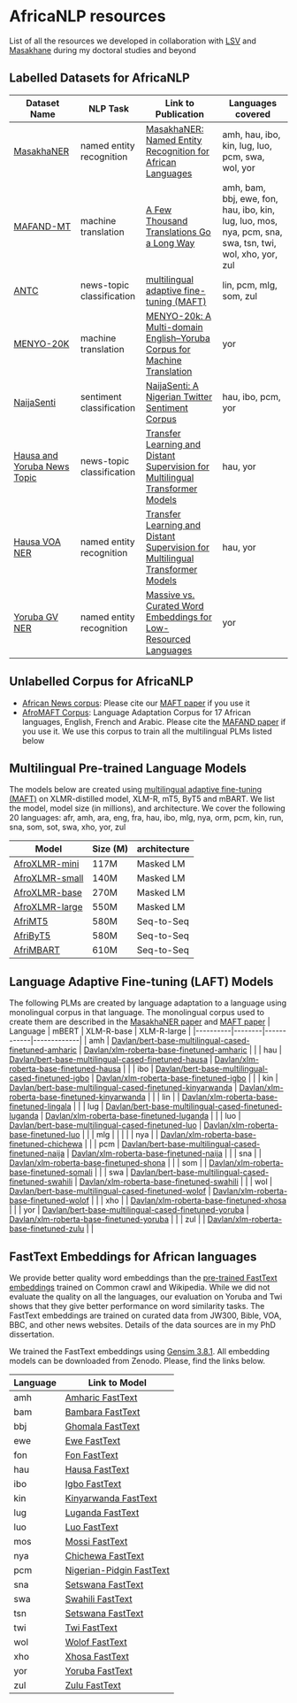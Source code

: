  # AfricaNLP resources
List of all the resources we developed in collaboration with [LSV](https://www.lsv.uni-saarland.de/) and [Masakhane](https://www.masakhane.io/) during my doctoral studies and beyond

## Labelled Datasets for AfricaNLP

| Dataset Name | NLP Task | Link to Publication  | Languages covered |
|----------|----------|--------|----------------------------|
| [MasakhaNER](https://github.com/masakhane-io/masakhane-ner) | named entity recognition | [MasakhaNER: Named Entity Recognition for African Languages](https://aclanthology.org/2021.tacl-1.66/)  | amh, hau, ibo, kin, lug, luo, pcm, swa, wol, yor|
| [MAFAND-MT](https://github.com/masakhane-io/lafand-mt) | machine translation | [A Few Thousand Translations Go a Long Way](https://aclanthology.org/2022.naacl-main.223/)| amh, bam, bbj, ewe, fon, hau, ibo, kin, lug, luo, mos, nya, pcm, sna, swa, tsn, twi, wol, xho, yor, zul|
| [ANTC](https://github.com/uds-lsv/afro-maft)      | news-topic classification | [multilingual adaptive fine-tuning (MAFT)](https://arxiv.org/abs/2204.06487) | lin, pcm, mlg, som, zul |
| [MENYO-20K](https://github.com/uds-lsv/menyo-20k_MT) | machine translation | [MENYO-20k: A Multi-domain English–Yoruba Corpus for Machine Translation](https://arxiv.org/abs/2103.08647v1)| yor|
| [NaijaSenti](https://github.com/hausanlp/NaijaSenti) | sentiment classification | [NaijaSenti: A Nigerian Twitter Sentiment Corpus](https://arxiv.org/abs/2201.08277)| hau, ibo, pcm, yor|
| [Hausa and Yoruba News Topic](https://github.com/uds-lsv/transfer-distant-transformer-african) | news-topic classification | [Transfer Learning and Distant Supervision for Multilingual Transformer Models](https://aclanthology.org/2020.emnlp-main.204/)| hau, yor|
| [Hausa VOA NER](https://github.com/uds-lsv/transfer-distant-transformer-african) | named entity recognition | [Transfer Learning and Distant Supervision for Multilingual Transformer Models](https://aclanthology.org/2020.emnlp-main.204/)| hau, yor|
| [Yoruba GV NER](https://github.com/ajesujoba/YorubaTwi-Embedding/tree/master/Yoruba/Yoruba-NER) | named entity recognition | [Massive vs. Curated Word Embeddings for Low-Resourced Languages](https://aclanthology.org/2020.lrec-1.335/)| yor|


## Unlabelled Corpus for AfricaNLP
- [African News corpus](https://zenodo.org/record/6990609#.Yvjgu3UzY5k): Please cite our [MAFT paper](https://arxiv.org/abs/2204.06487) if you use it
- [AfroMAFT Corpus](https://zenodo.org/record/6990611#.Yvjq5nUzY5k): Language Adaptation Corpus for 17 African languages, English, French and Arabic. Please cite the [MAFAND paper](https://aclanthology.org/2022.naacl-main.223/) if you use it. We use this corpus to train all the multilingual PLMs listed below


## Multilingual Pre-trained Language Models
The models below are created using [multilingual adaptive fine-tuning (MAFT)](https://arxiv.org/abs/2204.06487) on XLMR-distilled model, XLM-R, mT5, ByT5 and mBART. We list the model, model size (in millions), and architecture. We cover the following 20 languages: afr, amh, ara, eng, fra, hau, ibo, mlg, nya, orm, pcm, kin, run, sna, som, sot, swa, xho, yor, zul 

| Model | Size (M)  | architecture |
|-------|-------|-----------------|
| [AfroXLMR-mini](https://huggingface.co/Davlan/afro-xlmr-mini) | 117M | Masked LM |
| [AfroXLMR-small](https://huggingface.co/Davlan/afro-xlmr-small) | 140M | Masked LM |
| [AfroXLMR-base](https://huggingface.co/Davlan/afro-xlmr-base) | 270M | Masked LM |
| [AfroXLMR-large](https://huggingface.co/Davlan/afro-xlmr-large) | 550M | Masked LM |
| [AfriMT5](https://huggingface.co/masakhane/afri-mt5-base) | 580M | Seq-to-Seq |
| [AfriByT5](https://huggingface.co/masakhane/afri-byt5-base) | 580M | Seq-to-Seq |
| [AfriMBART](https://huggingface.co/masakhane/afri-mbart50) | 610M | Seq-to-Seq |

## Language Adaptive Fine-tuning (LAFT) Models
The following PLMs are created by language adaptation to a language using monolingual corpus in that language. The monolingual corpus used to create them are described in the [MasakhaNER paper](https://aclanthology.org/2021.tacl-1.66/) and [MAFT paper](https://arxiv.org/abs/2204.06487)
| Language | mBERT  | XLM-R-base | XLM-R-large |
|----------|--------|------------|-------------|
| amh      | [Davlan/bert-base-multilingual-cased-finetuned-amharic](https://huggingface.co/Davlan/bert-base-multilingual-cased-finetuned-amharic)       | [Davlan/xlm-roberta-base-finetuned-amharic](https://huggingface.co/Davlan/xlm-roberta-base-finetuned-amharic)           |             |
| hau      | [Davlan/bert-base-multilingual-cased-finetuned-hausa](https://huggingface.co/Davlan/bert-base-multilingual-cased-finetuned-hausa)      | [Davlan/xlm-roberta-base-finetuned-hausa](https://huggingface.co/Davlan/xlm-roberta-base-finetuned-hausa)           |             |
| ibo      | [Davlan/bert-base-multilingual-cased-finetuned-igbo](https://huggingface.co/Davlan/bert-base-multilingual-cased-finetuned-igbo)       | [Davlan/xlm-roberta-base-finetuned-igbo](https://huggingface.co/Davlan/xlm-roberta-base-finetuned-igbo)           |             |
| kin      | [Davlan/bert-base-multilingual-cased-finetuned-kinyarwanda](https://huggingface.co/Davlan/bert-base-multilingual-cased-finetuned-kinyarwanda)        | [Davlan/xlm-roberta-base-finetuned-kinyarwanda](https://huggingface.co/Davlan/xlm-roberta-base-finetuned-kinyarwanda)           |             |
| lin      |        |  [Davlan/xlm-roberta-base-finetuned-lingala](https://huggingface.co/Davlan/xlm-roberta-base-finetuned-lingala)          |             |
| lug      | [Davlan/bert-base-multilingual-cased-finetuned-luganda](https://huggingface.co/Davlan/bert-base-multilingual-cased-finetuned-luganda)       | [Davlan/xlm-roberta-base-finetuned-luganda](https://huggingface.co/Davlan/xlm-roberta-base-finetuned-luganda)           |             |
| luo      | [Davlan/bert-base-multilingual-cased-finetuned-luo](https://huggingface.co/Davlan/bert-base-multilingual-cased-finetuned-luo)       | [Davlan/xlm-roberta-base-finetuned-luo](https://huggingface.co/Davlan/xlm-roberta-base-finetuned-luo)          |             |
| mlg      |        |            |             |
| nya      |        | [Davlan/xlm-roberta-base-finetuned-chichewa](https://huggingface.co/Davlan/xlm-roberta-base-finetuned-chichewa)           |             |
| pcm      | [Davlan/bert-base-multilingual-cased-finetuned-naija](https://huggingface.co/Davlan/bert-base-multilingual-cased-finetuned-naija)        | [Davlan/xlm-roberta-base-finetuned-naija](https://huggingface.co/Davlan/xlm-roberta-base-finetuned-naija)          |             |
| sna      |        | [Davlan/xlm-roberta-base-finetuned-shona](https://huggingface.co/Davlan/xlm-roberta-base-finetuned-shona)           |             |
| som      |        | [Davlan/xlm-roberta-base-finetuned-somali](https://huggingface.co/Davlan/xlm-roberta-base-finetuned-somali)           |             |
| swa      | [Davlan/bert-base-multilingual-cased-finetuned-swahili](https://huggingface.co/Davlan/bert-base-multilingual-cased-finetuned-swahili)       | [Davlan/xlm-roberta-base-finetuned-swahili](https://huggingface.co/Davlan/xlm-roberta-base-finetuned-swahili)           |             |
| wol      | [Davlan/bert-base-multilingual-cased-finetuned-wolof](https://huggingface.co/Davlan/bert-base-multilingual-cased-finetuned-wolof)       |            [Davlan/xlm-roberta-base-finetuned-wolof](https://huggingface.co/Davlan/xlm-roberta-base-finetuned-wolof)  |           |
| xho      |        | [Davlan/xlm-roberta-base-finetuned-xhosa](https://huggingface.co/Davlan/xlm-roberta-base-finetuned-xhosa)          |             |
| yor      | [Davlan/bert-base-multilingual-cased-finetuned-yoruba](https://huggingface.co/Davlan/bert-base-multilingual-cased-finetuned-yoruba)       | [Davlan/xlm-roberta-base-finetuned-yoruba](https://huggingface.co/Davlan/xlm-roberta-base-finetuned-yoruba)           |             |
| zul      |        | [Davlan/xlm-roberta-base-finetuned-zulu](https://huggingface.co/Davlan/xlm-roberta-base-finetuned-zulu)           |             |

## FastText Embeddings for African languages
We provide better quality word embeddings than the [pre-trained FastText embeddings](https://fasttext.cc/docs/en/crawl-vectors.html) trained on Common crawl and Wikipedia. While we did not evaluate the quality on all the languages, our evaluation on Yoruba and Twi shows that they give better performance on word similarity tasks. The FastText embeddings are trained on curated data from JW300, Bible, VOA, BBC, and other news websites. Details of the data sources are in my PhD dissertation. 

We trained the FastText embeddings using [Gensim 3.8.1](https://pypi.org/project/gensim/3.8.1/). All embedding models can be downloaded from Zenodo. Please, find the links below. 

| Language | Link to Model  |
|----------|-----------------|
| amh | [Amharic FastText](https://zenodo.org/record/6988528#.YvePxXUzY5k)  |
| bam | [Bambara FastText](https://zenodo.org/record/6987246#.YveVNnUzY5k) |
| bbj | [Ghomala FastText](https://zenodo.org/record/6988547#.YveVlHUzY5k)  |
| ewe | [Ewe FastText](https://zenodo.org/record/6988555#.YveVknUzY5k)  |
| fon | [Fon FastText](https://zenodo.org/record/6988727#.YveVonUzY5k) |
| hau | [Hausa FastText](https://zenodo.org/record/6989326#.YvgMA3UzY5k) |
| ibo | [Igbo FastText](https://zenodo.org/record/6988731#.Yve923UzY5k)  |
| kin | [Kinyarwanda FastText](https://zenodo.org/record/6988740#.Yve93nUzY5k)  |
| lug | [Luganda FastText](https://zenodo.org/record/6988742#.Yve94XUzY5k)  |
| luo | [Luo FastText](https://zenodo.org/record/6988914#.Yve_bHUzY5k)  |
| mos | [Mossi FastText](https://zenodo.org/record/6988918#.Yve_bXUzY5k) |
| nya | [Chichewa FastText](https://zenodo.org/record/6988932#.YvgMJXUzY5k)  |
| pcm | [Nigerian-Pidgin FastText](https://zenodo.org/record/6988939#.YvfDDHUzY5k)  |
| sna | [Setswana FastText](https://zenodo.org/record/6989116#.YvfNc3UzY5k) |
| swa | [Swahili FastText](https://zenodo.org/record/6989122#.YvgMTnUzY5k)  |
| tsn | [Setswana FastText](https://zenodo.org/record/6989116#.YvgMjHUzY5k) |
| twi | [Twi FastText](https://zenodo.org/record/6988532#.YveVmXUzY5k)  |
| wol | [Wolof FastText](https://zenodo.org/record/6989168#.YvgMznUzY5k)  |
| xho | [Xhosa FastText](https://zenodo.org/record/6989303#.YvgM6nUzY5k)  |
| yor | [Yoruba FastText](https://zenodo.org/record/6987250#.YveVi3UzY5k)  |
| zul | [Zulu FastText](https://zenodo.org/record/6989305#.YvgNCXUzY5k) |
